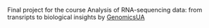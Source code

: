 Final project for the course Analysis of RNA-sequencing data: from transripts to biological insights by [GenomicsUA](https://genomics.org.ua/)
